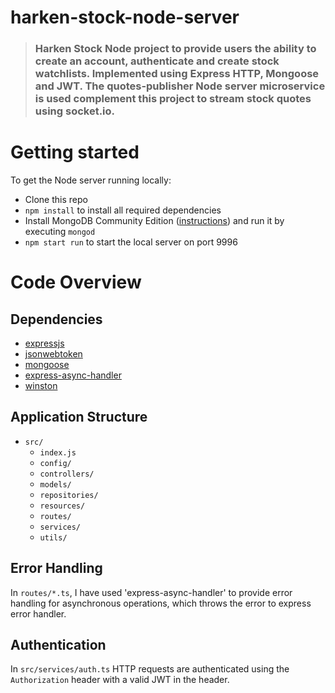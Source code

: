# harken-stock-node-server

<!-- [![Build Status] -->

> ### Harken Stock Node project to provide users the ability to create an account, authenticate and create stock watchlists. Implemented using Express HTTP, Mongoose and JWT. The quotes-publisher Node server microservice is used complement this project to stream stock quotes using socket.io. 

# Getting started

To get the Node server running locally:

- Clone this repo
- `npm install` to install all required dependencies
- Install MongoDB Community Edition ([instructions](https://docs.mongodb.com/manual/installation/#tutorials)) and run it by executing `mongod`
- `npm start run` to start the local server on port 9996

# Code Overview

## Dependencies

- [expressjs](https://github.com/expressjs/express) 
- [jsonwebtoken](https://github.com/auth0/node-jsonwebtoken)
- [mongoose](https://github.com/Automattic/mongoose)
- [express-async-handler](https://www.npmjs.com/package/express-async-handler)
- [winston](https://www.npmjs.com/package/winston)

## Application Structure
- `src/`
    - `index.js`
    - `config/`
    - `controllers/`
    - `models/`
    - `repositories/`
    - `resources/`
    - `routes/`
    - `services/`
    - `utils/`

## Error Handling

In `routes/*.ts`, I have used 'express-async-handler' to provide error handling for asynchronous operations, which throws the error to express error handler.

## Authentication

In `src/services/auth.ts` HTTP requests are authenticated using the `Authorization` header with a valid JWT in the header.
